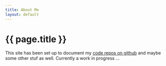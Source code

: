 ```yaml
---
title: About Me
layout: default
---
```

# {{ page.title }}

This site has been set up to document my [code repos on github](https://github.com/markwdavies) and maybe some other stuf as well.
Currently a work in progress ...

